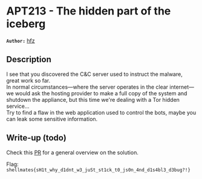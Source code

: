 # APT213 - The hidden part of the iceberg

**`Author:`** [hfz](https://hfz1337.github.io)

## Description

I see that you discovered the C&C server used to instruct the malware, great work so far.  
In normal circumstances—where the server operates in the clear internet—we would ask the hosting provider to make a full copy of the system and shutdown the appliance, but this time we're dealing with a Tor hidden service...  
Try to find a flaw in the web application used to control the bots, maybe you can leak some sensitive information.

## Write-up (todo)
Check this [PR](https://github.com/Shellmates/BSides-Algiers-2k21-CTF-Quals/pull/11) for a general overview on the solution.

Flag: `shellmates{sH1t_why_d1dnt_w3_juSt_st1ck_t0_js0n_4nd_d1s4bl3_d3bug?!}`

